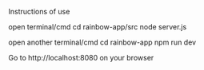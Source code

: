 Instructions of use

open terminal/cmd
cd rainbow-app/src
node server.js

open another terminal/cmd
cd rainbow-app
npm run dev

Go to http://localhost:8080 on your browser